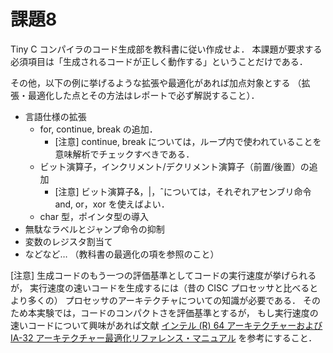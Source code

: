 # 課題8

Tiny C コンパイラのコード生成部を教科書に従い作成せよ．
本課題が要求する必須項目は「生成されるコードが正しく動作する」ということだけである．

その他，以下の例に挙げるような拡張や最適化があれば加点対象とする
（拡張・最適化した点とその方法はレポートで必ず解説すること）．

- 言語仕様の拡張
    - for, continue, break の追加．
        - [注意] continue, break については，ループ内で使われていることを意味解析でチェックすべきである．
    - ビット演算子，インクリメント/デクリメント演算子（前置/後置）の追加
        - [注意] ビット演算子&，|，ˆについては，それぞれアセンブリ命令 and, or，xor を使えばよい．
    - char 型，ポインタ型の導入
- 無駄なラベルとジャンプ命令の抑制
- 変数のレジスタ割当て
- などなど… （教科書の最適化の項を参照のこと）

[注意] 生成コードのもう一つの評価基準としてコードの実行速度が挙げられるが，
実行速度の速いコードを生成するには（昔の CISC プロセッサと比べるとより多くの）
プロセッサのアーキテクチャについての知識が必要である．
そのため本実験では，コードのコンパクトさを評価基準とするが，
もし実行速度の速いコードについて興味があれば文献 [インテル (R) 64 アーキテクチャーおよび IA-32 アーキテクチャー最適化リファレンス・マニュアル](http://download.intel.com/jp/developer/jpdoc/248966-017JA.pdf
) を参考にすること．
